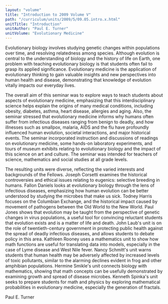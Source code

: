 ```yaml
---
layout: "volume"
title: "Introduction to 2009 Volume V"
path: "/curriculum/units/2009/5/09.05.intro.x.html"
unitTitle: "Introduction"
unitAuthor: "Paul E. Turner"
unitVolume: "Evolutionary Medicine"
---
```

<body>
 <p>
  Evolutionary biology involves studying genetic changes within populations over time, and resolving relatedness among species.  Although evolution is central to the understanding of biology and the history of life on Earth, one problem with teaching evolutionary biology is that students often fail to grasp its applied significance.  Evolutionary medicine is the application of evolutionary thinking to gain valuable insights and new perspectives into human health and disease, demonstrating that knowledge of evolution vitally impacts our everyday lives.
 </p>
<p>
  The overall aim of this seminar was to explore ways to teach students about aspects of evolutionary medicine, emphasizing that this interdisciplinary science helps explain the origins of many medical conditions, including obesity, diabetes, asthma, heart disease, allergies and aging.  Also, the seminar stressed that evolutionary medicine informs why humans often suffer from infectious diseases ranging from benign to deadly, and how illnesses such as smallpox, malaria, AIDS and the flu have profoundly influenced human evolution, societal interactions, and major historical events.  The seminar incorporated instruction and discussions of readings on evolutionary medicine, some hands-on laboratory experiments, and tours of museum exhibits relating to evolutionary biology and the impact of this science on art and culture.  The seminar was intended for teachers of science, mathematics and social studies at all grade levels.
 </p>
<p>
  The resulting units were diverse, reflecting the varied interests and backgrounds of the Fellows.  Joseph Corsetti examines the historical controversies and ethical issues relating to eugenics: selective breeding in humans.  Fallon Daniels looks at evolutionary biology through the lens of infectious diseases, emphasizing how human evolution can be better understood by studying the microbes that make us sick.  Todney Harris focuses on the Columbian Exchange, and the historical impact caused by movement of pathogens between the Old World to the New World.  Paul Jones shows that evolution may be taught from the perspective of genetic changes in virus populations, a useful tool for convincing reluctant students that evolution exists and is a matter of life and death.  John Laub's unit is on the role of twentieth-century government in protecting public health against the spread of deadly infectious diseases, and allows students to debate policy in this area.  Kathleen Rooney uses a mathematics unit to show how math functions are useful for translating data into models, especially in the case of Lyme disease and West Nile fever.  Nancy Schmitt's unit warns students that human health may be adversely affected by increased levels of toxic pollutants, similar to the alarming declines evident in frog and other amphibian populations.  Hermine Smikle's unit connects biology with mathematics, showing that math concepts can be usefully demonstrated by examining growth and spread of disease microbes.  Kenneth Spinka's unit seeks to prepare students for math and physics by exploring mathematical probabilities in evolutionary medicine, especially the generation of fractals.
 </p>
<p>
  Paul E. Turner
 </p>


</body>
